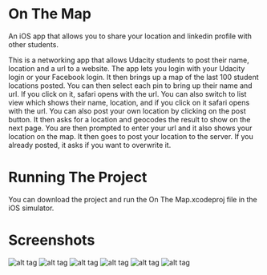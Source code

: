 # On The Map #
An iOS app that allows you to share your location and linkedin profile with other students.

This is a networking app that allows Udacity students to post their name, location and a url to a website. The app lets you login with your Udacity login or your Facebook login. It then brings up a map of the last 100 student locations posted. You can then select each pin to bring up their name and url. If you click on it, safari opens with the url. You can also switch to list view which shows their name, location, and if you click on it safari opens with the url. You can also post your own location by clicking on the post button. It then asks for a location and geocodes the result to show on the next page. You are then prompted to enter your url and it also shows your location on the map. It then goes to post your location to the server. If you already posted, it asks if you want to overwrite it.

# Running The Project #
You can download the project and run the On The Map.xcodeproj file in the iOS simulator.

# Screenshots #
![alt tag](https://raw.githubusercontent.com/jamesalandyer/On-The-Map/master/OnTheMap1.png)
![alt tag](https://raw.githubusercontent.com/jamesalandyer/On-The-Map/master/OnTheMap2.png)
![alt tag](https://raw.githubusercontent.com/jamesalandyer/On-The-Map/master/OnTheMap3.png)
![alt tag](https://raw.githubusercontent.com/jamesalandyer/On-The-Map/master/OnTheMap4.png)
![alt tag](https://raw.githubusercontent.com/jamesalandyer/On-The-Map/master/OnTheMap5.png)
![alt tag](https://raw.githubusercontent.com/jamesalandyer/On-The-Map/master/OnTheMap6.png)
